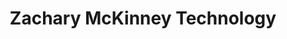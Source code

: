 ---
title: "Zachary McKinney Technology"
url: /keysville/zachary-mckinney-technology/
shop: computer
---